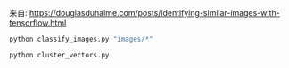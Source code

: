 

来自: https://douglasduhaime.com/posts/identifying-similar-images-with-tensorflow.html

```python
python classify_images.py "images/*"
```

```python
python cluster_vectors.py
```